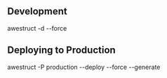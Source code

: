 Development
--------------------
awestruct -d --force

Deploying to Production
-----------------------
awestruct -P production --deploy --force --generate